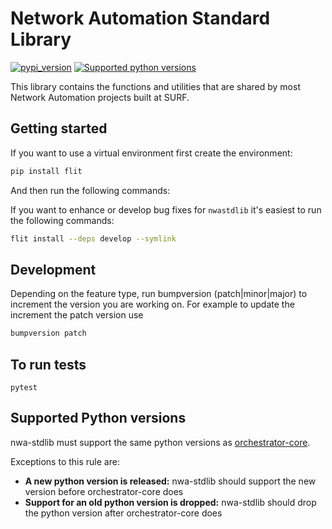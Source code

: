 # Network Automation Standard Library

[![pypi_version](https://img.shields.io/pypi/v/nwa-stdlib?color=%2334D058&label=pypi%20package)](https://pypi.org/project/nwa-stdlib)
[![Supported python versions](https://img.shields.io/pypi/pyversions/nwa-stdlib.svg?color=%2334D058)](https://pypi.org/project/nwa-stdlib)

This library contains the functions and utilities that are shared by most
Network Automation projects built at SURF.

## Getting started

If you want to use a virtual environment first create the environment:

```bash
pip install flit
```
And then run the following commands:

If you want to enhance or develop bug fixes for `nwastdlib` it's easiest to run the following commands:
```bash
flit install --deps develop --symlink
```

## Development
Depending on the feature type, run bumpversion (patch|minor|major) to increment the version you are working on. For
example to update the increment the patch version use
```bash
bumpversion patch
```

## To run tests
```
pytest
```

## Supported Python versions

nwa-stdlib must support the same python versions as [orchestrator-core](https://github.com/workfloworchestrator/orchestrator-core).

Exceptions to this rule are:
* **A new python version is released:** nwa-stdlib should support the new version before orchestrator-core does
* **Support for an old python version is dropped:** nwa-stdlib should drop the python version after orchestrator-core does
